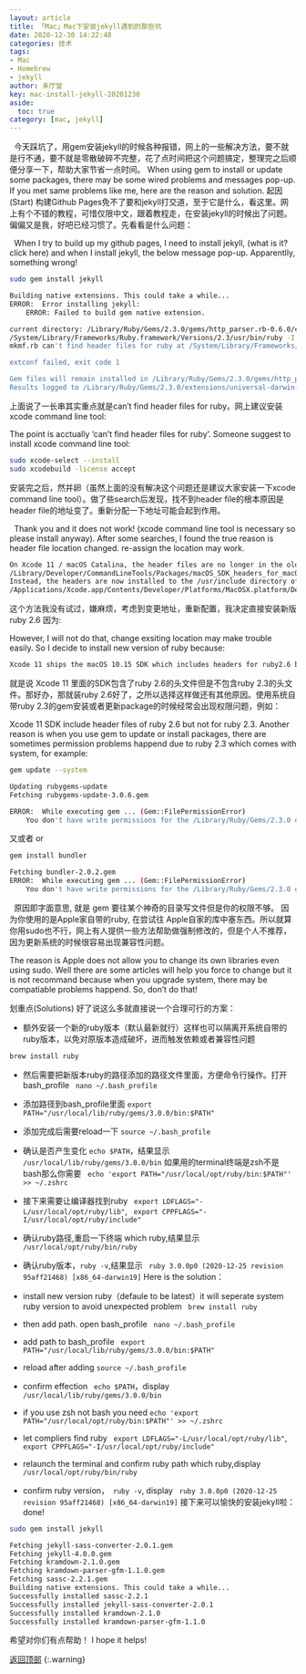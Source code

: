 ```yaml
---
layout: article
title: 「Mac」Mac下安装jekyll遇到的那些坑
date: 2020-12-30 14:22:48
categories: 技术
tags:
- Mac
- Homebrew
- jekyll
author: 未厅堂
key: mac-install-jekyll-20201230
aside:
  toc: true
category: [mac, jekyll]
---
```



<span id='head'></span>
&nbsp;&nbsp;今天踩坑了，用gem安装jekyll的时候各种报错，网上的一些解决方法，要不就是行不通，要不就是零散破碎不完整，花了点时间把这个问题搞定，整理完之后顺便分享一下，帮助大家节省一点时间。
When using gem to install or update some packages, there may be some wired problems and messages pop-up. If you met same problems like me, here are the reason and solution.
起因(Start)
构建Github Pages免不了要和jekyll打交道，至于它是什么，看这里。网上有个不错的教程，可惜仅限中文，跟着教程走，在安装jekyll的时候出了问题。偏偏又是我，好吧已经习惯了。先看看是什么问题：
<!--more-->
&nbsp;&nbsp;When I try to build up my github pages, I need to install jekyll, (what is it? click here) and when I install jekyll, the below message pop-up. Apparentlly, something wrong!




```bash
sudo gem install jekyll

Building native extensions. This could take a while...
ERROR:  Error installing jekyll:
	ERROR: Failed to build gem native extension.

current directory: /Library/Ruby/Gems/2.3.0/gems/http_parser.rb-0.6.0/ext/ruby_http_parser
/System/Library/Frameworks/Ruby.framework/Versions/2.3/usr/bin/ruby -I /Library/Ruby/Site/2.3.0 -r ./siteconf20191121-70645-4kcf1p.rb extconf.rb
mkmf.rb can't find header files for ruby at /System/Library/Frameworks/Ruby.framework/Versions/2.3/usr/lib/ruby/include/ruby.h

extconf failed, exit code 1

Gem files will remain installed in /Library/Ruby/Gems/2.3.0/gems/http_parser.rb-0.6.0 for inspection.
Results logged to /Library/Ruby/Gems/2.3.0/extensions/universal-darwin-18/2.3.0/http_parser.rb-0.6.0/gem_make.out
```
上面说了一长串其实重点就是can’t find header files for ruby。网上建议安装xcode command line tool:

The point is acctually ‘can’t find header files for ruby’. Someone suggest to install xcode command line tool:
```bash
sudo xcode-select --install
sudo xcodebuild -license accept
```
安装完之后，然并卵（虽然上面的没有解决这个问题还是建议大家安装一下xcode command line tool）。做了些search后发现，找不到header file的根本原因是header file的地址变了。重新分配一下地址可能会起到作用。

&nbsp;&nbsp;Thank you and it does not work! (xcode command line tool is necessary so please install anyway). After some searches, I found the true reason is header file location changed. re-assign the location may work.
```bash
On Xcode 11 / macOS Catalina, the header files are no longer in the old location:
/Library/Developer/CommandLineTools/Packages/macOS_SDK_headers_for_macOS_10.14.pkg
Instead, the headers are now installed to the /usr/include directory of the current SDK path:
/Applications/Xcode.app/Contents/Developer/Platforms/MacOSX.platform/Developer/SDKs/MacOSX.sdk/usr/include
```
这个方法我没有试过，嫌麻烦，考虑到变更地址，重新配置，我决定直接安装新版ruby 2.6 因为:

However, I will not do that, change exsiting location may make trouble easily. So I decide to install new version of ruby because:
```bash
Xcode 11 ships the macOS 10.15 SDK which includes headers for ruby2.6 but not for macOS 10.14's ruby2.3.
```
就是说 Xcode 11 里面的SDK包含了ruby 2.6的头文件但是不包含ruby 2.3的头文件。那好办，那就装ruby 2.6好了，之所以选择这样做还有其他原因。使用系统自带ruby 2.3的gem安装或者更新package的时候经常会出现权限问题，例如：

Xcode 11 SDK include header files of ruby 2.6 but not for ruby 2.3. Another reason is when you use gem to update or install packages, there are sometimes permission problems happend due to ruby 2.3 which comes with system, for example:
```bash
gem update --system

Updating rubygems-update
Fetching rubygems-update-3.0.6.gem

ERROR:  While executing gem ... (Gem::FilePermissionError)
    You don't have write permissions for the /Library/Ruby/Gems/2.3.0 directory.
```
又或者 or
```bash
gem install bundler

Fetching bundler-2.0.2.gem
ERROR:  While executing gem ... (Gem::FilePermissionError)
    You don't have write permissions for the /Library/Ruby/Gems/2.3.0 directory.
```
&nbsp;&nbsp;原因即字面意思, 就是 gem 要往某个神奇的目录写文件但是你的权限不够。 因为你使用的是Apple家自带的ruby, 在尝试往 Apple自家的库中塞东西。所以就算你用sudo也不行，网上有人提供一些方法帮助做强制修改的，但是个人不推荐，因为更新系统的时候很容易出现兼容性问题。

The reason is Apple does not allow you to change its own libraries even using sudo. Well there are some articles will help you force to change but it is not recommand because when you upgrade system, there may be compatiable problems happend. So, don’t do that!

划重点(Solutions)
好了说这么多就直接说一个合理可行的方案：

- 额外安装一个新的ruby版本（默认最新就行）这样也可以隔离开系统自带的ruby版本，以免对原版本造成破坏，进而触发依赖或者兼容性问题 
```bash
brew install ruby
```
- 然后需要把新版本ruby的路径添加的路径文件里面，方便命令行操作。打开bash_profile ``` nano ~/.bash_profile```
- 添加路径到bash_profile里面 ```export PATH="/usr/local/lib/ruby/gems/3.0.0/bin:$PATH"```
- 添加完成后需要reload一下 ```source ~/.bash_profile```
- 确认是否产生变化 ```echo $PATH```，结果显示 ``` /usr/local/lib/ruby/gems/3.0.0/bin```
如果用的terminal终端是zsh不是bash那么你需要 ``` echo 'export PATH="/usr/local/opt/ruby/bin:$PATH"' >> ~/.zshrc```
- 接下来需要让编译器找到ruby ``` export LDFLAGS="-L/usr/local/opt/ruby/lib"```, ``` export CPPFLAGS="-I/usr/local/opt/ruby/include"```
- 确认ruby路径,重启一下终端 which ruby,结果显示 ``` /usr/local/opt/ruby/bin/ruby```
- 确认ruby版本，```ruby -v```,结果显示 ``` ruby 3.0.0p0 (2020-12-25 revision 95aff21468) [x86_64-darwin19]```
Here is the solution：

- install new version ruby（defaule to be latest）it will seperate system ruby version to avoid unexpected problem ``` brew install ruby```
- then add path. open bash_profile ``` nano ~/.bash_profile```
- add path to bash_profile ``` export PATH="/usr/local/lib/ruby/gems/3.0.0/bin:$PATH"```
- reload after adding ```source ~/.bash_profile```
- confirm effection ``` echo $PATH```，display ``` /usr/local/lib/ruby/gems/3.0.0/bin```
- if you use zsh not bash you need ```echo 'export PATH="/usr/local/opt/ruby/bin:$PATH"' >> ~/.zshrc```
- let compliers find ruby ``` export LDFLAGS="-L/usr/local/opt/ruby/lib"```, ``` export CPPFLAGS="-I/usr/local/opt/ruby/include"```
- relaunch the terminal and confirm ruby path which ruby,display ``` /usr/local/opt/ruby/bin/ruby```
- confirm ruby version，``` ruby -v```, display ``` ruby 3.0.0p0 (2020-12-25 revision 95aff21468) [x86_64-darwin19]```
接下来可以愉快的安装jekyll啦： done!


```bash
sudo gem install jekyll

Fetching jekyll-sass-converter-2.0.1.gem
Fetching jekyll-4.0.0.gem
Fetching kramdown-2.1.0.gem
Fetching kramdown-parser-gfm-1.1.0.gem
Fetching sassc-2.2.1.gem
Building native extensions. This could take a while...
Successfully installed sassc-2.2.1
Successfully installed jekyll-sass-converter-2.0.1
Successfully installed kramdown-2.1.0
Successfully installed kramdown-parser-gfm-1.1.0
```

希望对你们有点帮助！ I hope it helps!

[返回顶部](#head)
{:.warning}